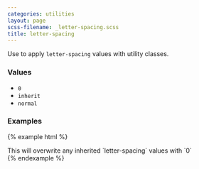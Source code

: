 ```yaml
---
categories: utilities
layout: page
scss-filename: _letter-spacing.scss
title: letter-spacing
---
```

Use to apply `letter-spacing` values with utility classes.

### Values
* `0`
* `inherit`
* `normal`

### Examples
{% example html %}
<div class="letter-spacing--0">
  This will overwrite any inherited `letter-spacing` values with `0`
</div>
{% endexample %}
